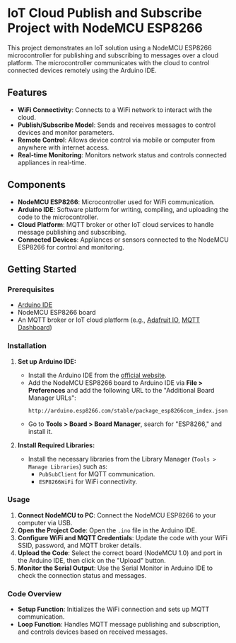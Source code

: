 # IoT Cloud Publish and Subscribe Project with NodeMCU ESP8266

This project demonstrates an IoT solution using a NodeMCU ESP8266 microcontroller for publishing and subscribing to messages over a cloud platform. The microcontroller communicates with the cloud to control connected devices remotely using the Arduino IDE.

## Features

- **WiFi Connectivity**: Connects to a WiFi network to interact with the cloud.
- **Publish/Subscribe Model**: Sends and receives messages to control devices and monitor parameters.
- **Remote Control**: Allows device control via mobile or computer from anywhere with internet access.
- **Real-time Monitoring**: Monitors network status and controls connected appliances in real-time.

## Components

- **NodeMCU ESP8266**: Microcontroller used for WiFi communication.
- **Arduino IDE**: Software platform for writing, compiling, and uploading the code to the microcontroller.
- **Cloud Platform**: MQTT broker or other IoT cloud services to handle message publishing and subscribing.
- **Connected Devices**: Appliances or sensors connected to the NodeMCU ESP8266 for control and monitoring.

## Getting Started

### Prerequisites

- [Arduino IDE](https://www.arduino.cc/en/software)
- NodeMCU ESP8266 board
- An MQTT broker or IoT cloud platform (e.g., [Adafruit IO](https://io.adafruit.com/), [MQTT Dashboard](https://mqtt.eclipse.org/))

### Installation

1. **Set up Arduino IDE:**
   - Install the Arduino IDE from the [official website](https://www.arduino.cc/en/software).
   - Add the NodeMCU ESP8266 board to Arduino IDE via **File > Preferences** and add the following URL to the "Additional Board Manager URLs":
     ```
     http://arduino.esp8266.com/stable/package_esp8266com_index.json
     ```
   - Go to **Tools > Board > Board Manager**, search for "ESP8266," and install it.

2. **Install Required Libraries:**
   - Install the necessary libraries from the Library Manager (`Tools > Manage Libraries`) such as:
     - `PubSubClient` for MQTT communication.
     - `ESP8266WiFi` for WiFi connectivity.

### Usage

1. **Connect NodeMCU to PC**: Connect the NodeMCU ESP8266 to your computer via USB.
2. **Open the Project Code**: Open the `.ino` file in the Arduino IDE.
3. **Configure WiFi and MQTT Credentials**: Update the code with your WiFi SSID, password, and MQTT broker details.
4. **Upload the Code**: Select the correct board (NodeMCU 1.0) and port in the Arduino IDE, then click on the "Upload" button.
5. **Monitor the Serial Output**: Use the Serial Monitor in Arduino IDE to check the connection status and messages.

### Code Overview

- **Setup Function**: Initializes the WiFi connection and sets up MQTT communication.
- **Loop Function**: Handles MQTT message publishing and subscription, and controls devices based on received messages.
